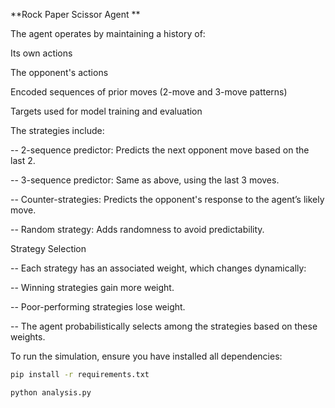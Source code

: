 **Rock Paper Scissor Agent
**

The agent operates by maintaining a history of:

Its own actions

The opponent's actions

Encoded sequences of prior moves (2-move and 3-move patterns)

Targets used for model training and evaluation

The strategies include:

 -- 2-sequence predictor: Predicts the next opponent move based on the last 2.

 -- 3-sequence predictor: Same as above, using the last 3 moves.

 -- Counter-strategies: Predicts the opponent's response to the agent’s likely move.

 -- Random strategy: Adds randomness to avoid predictability.

Strategy Selection

 -- Each strategy has an associated weight, which changes dynamically:

 -- Winning strategies gain more weight.

 -- Poor-performing strategies lose weight.

 -- The agent probabilistically selects among the strategies based on these weights.

To run the simulation, ensure you have installed all dependencies:

```bash
pip install -r requirements.txt

python analysis.py
